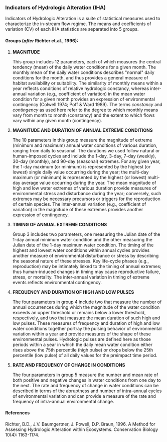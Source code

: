 ### Indicators of Hydrologic Alteration (IHA)

Indicators of Hydrologic Alteration is a suite of statistical measures used to characterize the in-stream flow regime. The means and coefficients of variation (CV) of each IHA statistics are separated into 5 groups.

#### Groups (*after* Richter et.al., 1996):

1.	**MAGNITUDE** 

	This group includes 12 parameters, each of which measures the central tendency (mean) of the daily water conditions for a given month. The monthly mean of the daily water conditions describes "normal" daily conditions for the month, and thus provides a general measure of habitat availability or suitability. The similarity of monthly means within a year reflects conditions of relative hydrologic constancy, whereas inter-annual variation (e.g., coefficient of variation) in the mean water condition for a given month provides an expression of environmental contingency (Colwell 1974; Poff & Ward 1989). The terms *constancy* and *contingency* as used here refer to the degree to which monthly means vary from month to month (constancy) and the extent to which flows vary within any given month (contingency).

2. **MAGNITUDE AND DURATION OF ANNUAL EXTREME CONDITIONS**

	The 10 parameters in this group measure the magnitude of extreme (minimum and maximum) annual water conditions of various duration, ranging from daily to seasonal. The durations we used follow natural or human-imposed cycles and include the 1-day, 3-day, 7-day (weekly), 30-day (monthly), and 90-day (seasonal) extremes. For any given year, the 1-day maximum (or minimum) is represented by the highest (or lowest) single daily value occurring during the year; the multi-day maximum (or minimum) is represented by the highest (or lowest) multi-day average value occurring during the year. The mean magnitude of high and low water extremes of various duration provide measures of environmental stress and disturbance during the year; conversely, such extremes may be necessary precursors or triggers for the reproduction of certain species. The inter-annual variation (e.g., coefficient of variation) in the magnitude of these extremes provides another expression of contingency.

3. **TIMING OF ANNUAL EXTREME CONDITIONS**

	Group 3 includes two parameters, one measuring the Julian date of the 1-day annual minimum water condition and the other measuring the Julian date of the 1-day maximum water condition. The timing of the highest and lowest water conditions within annual cycles provides another measure of environmental disturbance or stress by describing the seasonal nature of these stresses. Key life-cycle phases (e.g., reproduction) may be intimately linked to the timing of annual extremes; thus human-induced changes in timing may cause reproductive failure, stress, or mortality. The inter-annual variation in timing of extreme events reflects environmental contingency.

4. **FREQUENCY AND DURATION OF HIGH AND LOW PULSES**

	The four parameters in group 4 include two that measure the number of annual occurrences during which the magnitude of the water condition exceeds an upper threshold or remains below a lower threshold, respectively, and two that measure the mean duration of such high and low pulses. These measures of frequency and duration of high and low water conditions together portray the pulsing behavior of environmental variation within a year and provide measures of the shape of these environmental pulses. Hydrologic pulses are defined here as those periods within a year in which the daily mean water condition either rises above the 75th percentile (high pulse) or drops below the 25th percentile (low pulse) of all daily values for the preimpact time period.

5. **RATE AND FREQUENCY OF CHANGE IN CONDITIONS**

	The four parameters in group 5 measure the number and mean rate of both positive and negative changes in water conditions from one day to the next. The rate and frequency of change in water conditions can be described in terms of the abruptness and number of intra-annual cycles of environmental variation and can provide a measure of the rate and frequency of intra-annual environmental change.

#### References

Richter, B.D., J.V. Baumgertner, J. Powell, D.P. Braun, 1996. A Method for Assessing Hydrologic Alteration within Ecosystems. Conservation Biology 10(4): 1163-1174.
